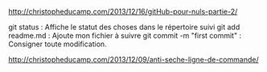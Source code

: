 http://christopheducamp.com/2013/12/16/gitHub-pour-nuls-partie-2/


git status : Affiche le statut des choses dans le répertoire suivi
git add readme.md : Ajoute mon fichier à suivre
git commit -m "first commit" : Consigner toute modification.


http://christopheducamp.com/2013/12/09/anti-seche-ligne-de-commande/
